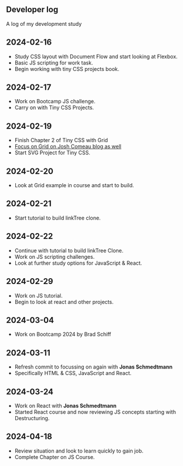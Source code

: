 ## Developer log

A log of my development study

## 2024-02-16

- Study CSS layout with Document Flow and start looking at Flexbox.
- Basic JS scripting for work task.
- Begin working with tiny CSS projects book.

## 2024-02-17

- Work on Bootcamp JS challenge.
- Carry on with Tiny CSS Projects.

## 2024-02-19

- Finish Chapter 2 of Tiny CSS with Grid
- [Focus on Grid on Josh Comeau blog as well](https://www.joshwcomeau.com/css/interactive-guide-to-grid)
- Start SVG Project for Tiny CSS.

## 2024-02-20

- Look at Grid example in course and start to build.

## 2024-02-21

- Start tutorial to build linkTree clone.

## 2024-02-22

- Continue with tutorial to build linkTree Clone.
- Work on JS scripting challenges.
- Look at further study options for JavaScript & React.

## 2024-02-29

- Work on JS tutorial.
- Begin to look at react and other projects.

## 2024-03-04

- Work on Bootcamp 2024 by Brad Schiff

## 2024-03-11

- Refresh commit to focussing on again with **Jonas Schmedtmann**
- Specifically HTML & CSS, JavaScript and React.

## 2024-03-24

- Work on React with **Jonas Schmedtmann**
- Started React course and now reviewing JS concepts starting with Destructuring.

## 2024-04-18

- Review situation and look to learn quickly to gain job.
- Complete Chapter on JS Course.
